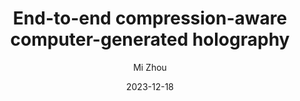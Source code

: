 ---
layout: post
title:  "End-to-end compression-aware computer-generated holography"
date:   2023-12-18 
image: /images/CompAwareCGH.png
categories: research
author: "Mi Zhou"
authors: "<strong>Mi Zhou</strong>, Hao Zhang, Shuming Jiao, Praneeth Chakravarthula, Zihan Geng"
venue: "Optics Express"
website: https://doi.org/10.1364/OE.505447
code: https://github.com/MiZhou22/JPEG-AwareSGD
---